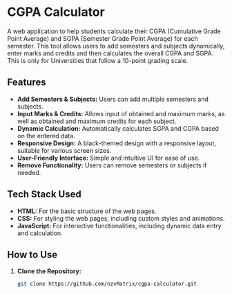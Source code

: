 # CGPA Calculator

A web application to help students calculate their CGPA (Cumulative Grade Point Average) and SGPA (Semester Grade Point Average) for each semester. This tool allows users to add semesters and subjects dynamically, enter marks and credits and then calculates the overall CGPA and SGPA. This is only for Universities that follow a 10-point grading scale.

## Features

- **Add Semesters & Subjects:** Users can add multiple semesters and subjects.
- **Input Marks & Credits:** Allows input of obtained and maximum marks, as well as obtained and maximum credits for each subject.
- **Dynamic Calculation:** Automatically calculates SGPA and CGPA based on the entered data.
- **Responsive Design:** A black-themed design with a responsive layout, suitable for various screen sizes.
- **User-Friendly Interface:** Simple and intuitive UI for ease of use.
- **Remove Functionality:** Users can remove semesters or subjects if needed.

## Tech Stack Used

- **HTML:** For the basic structure of the web pages.
- **CSS:** For styling the web pages, including custom styles and animations.
- **JavaScript:** For interactive functionalities, including dynamic data entry and calculation.

## How to Use

1. **Clone the Repository:**
   ```bash
   git clone https://github.com/nzvMatrix/cgpa-calculator.git
